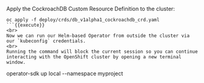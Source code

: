 Apply the CockroachDB Custom Resource Definition to the cluster:

```
oc apply -f deploy/crds/db_v1alpha1_cockroachdb_crd.yaml
```{{execute}}
<br>
Now we can run our Helm-based Operator from outside the cluster via our `kubeconfig` credentials.
<br>
Running the command will block the current session so you can continue interacting with the OpenShift cluster by opening a new terminal window.

```
operator-sdk up local --namespace myproject
```{{execute}}